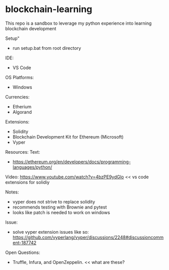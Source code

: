 # blockchain-learning
This repo is a sandbox to leverage my python experience into learning blockchain development

Setup"
* run setup.bat from root directory

IDE: 
* VS Code

OS Platforms:
* Windows

Currencies:
* Etherium
* Algorand

Extensions:
* Solidity
* Blockchain Development Kit for Ethereum (Microsoft)
* Vyper

Resources:
Text:
* https://ethereum.org/en/developers/docs/programming-languages/python/

Video:
https://www.youtube.com/watch?v=4bzPE9ydGlo << vs code extensions for solidiy

Notes:
* vyper does not strive to replace solidity
* recommends testing with Brownie and pytest
* looks like patch is needed to work on windows

Issue:
* solve vyper extension issues like so: https://github.com/vyperlang/vyper/discussions/2248#discussioncomment-187742

Open Questions:
* Truffle, Infura, and OpenZeppelin.  << what are these?